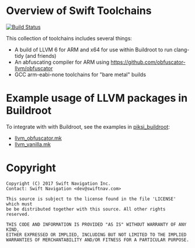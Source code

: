 # Overview of Swift Toolchains

[![Build Status](https://travis-ci.org/swift-nav/llvm-obfuscator-arm.svg?branch=master)](https://travis-ci.org/swift-nav/llvm-obfuscator-arm)

This collection of toolchains includes several things:

- A build of LLVM 6 for ARM and x64 for use within Buildroot to run clang-tidy (and friends)
- An abfuscating compiler for ARM using https://github.com/obfuscator-llvm/obfuscator
- GCC arm-eabi-none toolchains for "bare metal" builds

# Example usage of LLVM packages in Buildroot

To integrate with with Buildroot, see the examples in [piksi_buildroot](https://github.com/swift-nav/piksi_buildroot):
- [llvm_obfuscator.mk](https://github.com/swift-nav/piksi_buildroot/blob/v2.2.0-release/package/llvm_obfuscator/llvm_obfuscator.mk)
- [llvm_vanilla.mk](https://github.com/swift-nav/piksi_buildroot/blob/v2.2.0-release/package/llvm_vanilla/llvm_vanilla.mk)

# Copyright

```
Copyright (C) 2017 Swift Navigation Inc.
Contact: Swift Navigation <dev@swiftnav.com>

This source is subject to the license found in the file 'LICENSE' which must
be be distributed together with this source. All other rights reserved.

THIS CODE AND INFORMATION IS PROVIDED "AS IS" WITHOUT WARRANTY OF ANY KIND,
EITHER EXPRESSED OR IMPLIED, INCLUDING BUT NOT LIMITED TO THE IMPLIED
WARRANTIES OF MERCHANTABILITY AND/OR FITNESS FOR A PARTICULAR PURPOSE.
```
